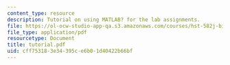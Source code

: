 ```yaml
---
content_type: resource
description: Tutorial on using MATLAB? for the lab assignments.
file: https://ol-ocw-studio-app-qa.s3.amazonaws.com/courses/hst-582j-biomedical-signal-and-image-processing-spring-2007/cff753183e34395ce6b01d40422b66bf_tutorial.pdf
file_type: application/pdf
resourcetype: Document
title: tutorial.pdf
uid: cff75318-3e34-395c-e6b0-1d40422b66bf
---
```

